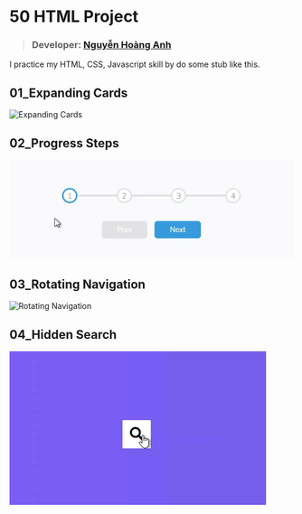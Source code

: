 # 50 HTML Project

> ### Developer: [Nguyễn Hoàng Anh](https://www.linkedin.com/in/ldcapt/)

I practice my HTML, CSS, Javascript skill by do some stub like this.

## 01_Expanding Cards

![Expanding Cards](/note-image/01_Expanding%20Cards.gif)

## 02_Progress Steps

![Progress Steps](/note-image/02_Progress%20Steps.gif)

## 03_Rotating Navigation

![Rotating Navigation](/note-image/03_Rotating%20Navigation.gif)

## 04_Hidden Search

![Hidden Search](/note-image/04_Hidden%20Search.gif)
